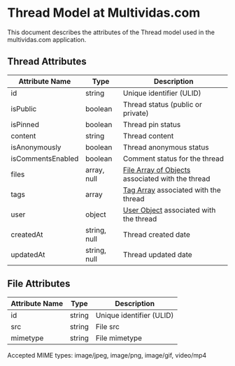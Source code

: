 # Thread Model at Multividas.com

This document describes the attributes of the Thread model used in the multividas.com application.

## Thread Attributes

| Attribute Name    | Type         | Description                            |
|-------------------|--------------|----------------------------------------|
| id                | string       | Unique identifier (ULID)
| isPublic          | boolean      | Thread status (public or private)
| isPinned          | boolean      | Thread pin status
| content           | string       | Thread content
| isAnonymously     | boolean      | Thread anonymous status
| isCommentsEnabled | boolean      | Comment status for the thread
| files             | array, null  | [File Array of Objects](#file) associated with the thread
| tags              | array        | [Tag Array](/rest/entities/tag#tag) associated with the thread
| user              | object       | [User Object](/rest/entities/user#user) associated with the thread
| createdAt         | string, null | Thread created date
| updatedAt         | string, null | Thread updated date

## File Attributes

| Attribute Name   | Type         | Description                            |
|------------------|--------------|----------------------------------------|
| id              | string       | Unique identifier (ULID)
| src              | string       | File src
| mimetype         | string       | File mimetype

Accepted MIME types: image/jpeg, image/png, image/gif, video/mp4
